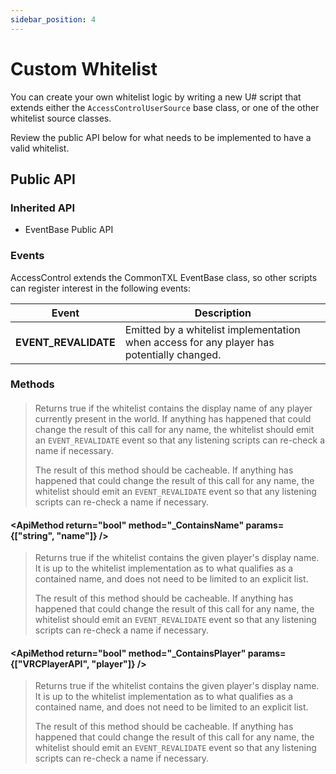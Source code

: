 ```yaml
---
sidebar_position: 4
---
```


# Custom Whitelist

You can create your own whitelist logic by writing a new U# script that extends either the `AccessControlUserSource` base class, or
one of the other whitelist source classes. 

Review the public API below for what needs to be implemented to have a valid whitelist.

## Public API

### Inherited API

* EventBase Public API

### Events

AccessControl extends the CommonTXL EventBase class, so other scripts can register interest in the following events:

| Event | Description |
|---|---|
| **EVENT_REVALIDATE** | Emitted by a whitelist implementation when access for any player has potentially changed. |

### Methods

#### <ApiMethod return="bool" method="_ContainsAnyPlayerInWorld" />

> Returns true if the whitelist contains the display name of any player currently present in the world.  If anything has 
> happened that could change the result of this call for any name, the whitelist should emit an `EVENT_REVALIDATE` event 
> so that any listening scripts can re-check a name if necessary.
>
> The result of this method should be cacheable.  If anything has happened that could change the result of this call for any name,
> the whitelist should emit an `EVENT_REVALIDATE` event so that any listening scripts can re-check a name if necessary.

#### <ApiMethod return="bool" method="_ContainsName" params={["string", "name"]} />

> Returns true if the whitelist contains the given player's display name.  It is up to the whitelist implementation as to what
> qualifies as a contained name, and does not need to be limited to an explicit list.
>
> The result of this method should be cacheable.  If anything has happened that could change the result of this call for any name,
> the whitelist should emit an `EVENT_REVALIDATE` event so that any listening scripts can re-check a name if necessary.

#### <ApiMethod return="bool" method="_ContainsPlayer" params={["VRCPlayerAPI", "player"]} />

> Returns true if the whitelist contains the given player's display name.  It is up to the whitelist implementation as to what
> qualifies as a contained name, and does not need to be limited to an explicit list.
>
> The result of this method should be cacheable.  If anything has happened that could change the result of this call for any name,
> the whitelist should emit an `EVENT_REVALIDATE` event so that any listening scripts can re-check a name if necessary.

